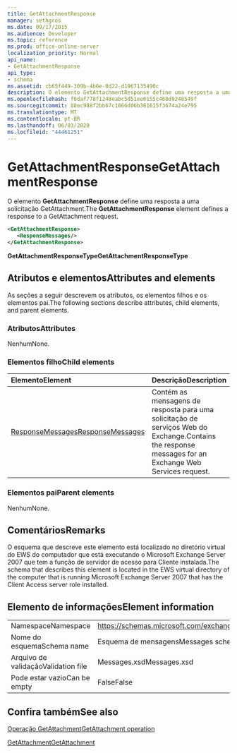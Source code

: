 ```yaml
---
title: GetAttachmentResponse
manager: sethgros
ms.date: 09/17/2015
ms.audience: Developer
ms.topic: reference
ms.prod: office-online-server
localization_priority: Normal
api_name:
- GetAttachmentResponse
api_type:
- schema
ms.assetid: cb65f449-309b-4b6e-8d22-d1967135490c
description: O elemento GetAttachmentResponse define uma resposta a uma solicitação GetAttachment.
ms.openlocfilehash: f0daf778f1248eabc5d51ee6155c460d9248549f
ms.sourcegitcommit: 88ec988f2bb67c1866d06b361615f3674a24e795
ms.translationtype: MT
ms.contentlocale: pt-BR
ms.lasthandoff: 06/03/2020
ms.locfileid: "44461251"
---
```

# <a name="getattachmentresponse"></a><span data-ttu-id="e0612-103">GetAttachmentResponse</span><span class="sxs-lookup"><span data-stu-id="e0612-103">GetAttachmentResponse</span></span>

<span data-ttu-id="e0612-104">O elemento **GetAttachmentResponse** define uma resposta a uma solicitação GetAttachment.</span><span class="sxs-lookup"><span data-stu-id="e0612-104">The **GetAttachmentResponse** element defines a response to a GetAttachment request.</span></span> 
  
```xml
<GetAttachmentResponse>
   <ResponseMessages/>
</GetAttachmentResponse>
```

 <span data-ttu-id="e0612-105">**GetAttachmentResponseType**</span><span class="sxs-lookup"><span data-stu-id="e0612-105">**GetAttachmentResponseType**</span></span>
## <a name="attributes-and-elements"></a><span data-ttu-id="e0612-106">Atributos e elementos</span><span class="sxs-lookup"><span data-stu-id="e0612-106">Attributes and elements</span></span>

<span data-ttu-id="e0612-107">As seções a seguir descrevem os atributos, os elementos filhos e os elementos pai.</span><span class="sxs-lookup"><span data-stu-id="e0612-107">The following sections describe attributes, child elements, and parent elements.</span></span>
  
### <a name="attributes"></a><span data-ttu-id="e0612-108">Atributos</span><span class="sxs-lookup"><span data-stu-id="e0612-108">Attributes</span></span>

<span data-ttu-id="e0612-109">Nenhum</span><span class="sxs-lookup"><span data-stu-id="e0612-109">None.</span></span>
  
### <a name="child-elements"></a><span data-ttu-id="e0612-110">Elementos filho</span><span class="sxs-lookup"><span data-stu-id="e0612-110">Child elements</span></span>

|<span data-ttu-id="e0612-111">**Elemento**</span><span class="sxs-lookup"><span data-stu-id="e0612-111">**Element**</span></span>|<span data-ttu-id="e0612-112">**Descrição**</span><span class="sxs-lookup"><span data-stu-id="e0612-112">**Description**</span></span>|
|:-----|:-----|
|[<span data-ttu-id="e0612-113">ResponseMessages</span><span class="sxs-lookup"><span data-stu-id="e0612-113">ResponseMessages</span></span>](responsemessages.md) <br/> |<span data-ttu-id="e0612-114">Contém as mensagens de resposta para uma solicitação de serviços Web do Exchange.</span><span class="sxs-lookup"><span data-stu-id="e0612-114">Contains the response messages for an Exchange Web Services request.</span></span>  <br/> |
   
### <a name="parent-elements"></a><span data-ttu-id="e0612-115">Elementos pai</span><span class="sxs-lookup"><span data-stu-id="e0612-115">Parent elements</span></span>

<span data-ttu-id="e0612-116">Nenhum</span><span class="sxs-lookup"><span data-stu-id="e0612-116">None.</span></span>
  
## <a name="remarks"></a><span data-ttu-id="e0612-117">Comentários</span><span class="sxs-lookup"><span data-stu-id="e0612-117">Remarks</span></span>

<span data-ttu-id="e0612-118">O esquema que descreve este elemento está localizado no diretório virtual do EWS do computador que está executando o Microsoft Exchange Server 2007 que tem a função de servidor de acesso para Cliente instalada.</span><span class="sxs-lookup"><span data-stu-id="e0612-118">The schema that describes this element is located in the EWS virtual directory of the computer that is running Microsoft Exchange Server 2007 that has the Client Access server role installed.</span></span>
  
## <a name="element-information"></a><span data-ttu-id="e0612-119">Elemento de informações</span><span class="sxs-lookup"><span data-stu-id="e0612-119">Element information</span></span>

|||
|:-----|:-----|
|<span data-ttu-id="e0612-120">Namespace</span><span class="sxs-lookup"><span data-stu-id="e0612-120">Namespace</span></span>  <br/> |https://schemas.microsoft.com/exchange/services/2006/messages  <br/> |
|<span data-ttu-id="e0612-121">Nome do esquema</span><span class="sxs-lookup"><span data-stu-id="e0612-121">Schema name</span></span>  <br/> |<span data-ttu-id="e0612-122">Esquema de mensagens</span><span class="sxs-lookup"><span data-stu-id="e0612-122">Messages schema</span></span>  <br/> |
|<span data-ttu-id="e0612-123">Arquivo de validação</span><span class="sxs-lookup"><span data-stu-id="e0612-123">Validation file</span></span>  <br/> |<span data-ttu-id="e0612-124">Messages.xsd</span><span class="sxs-lookup"><span data-stu-id="e0612-124">Messages.xsd</span></span>  <br/> |
|<span data-ttu-id="e0612-125">Pode estar vazio</span><span class="sxs-lookup"><span data-stu-id="e0612-125">Can be empty</span></span>  <br/> |<span data-ttu-id="e0612-126">False</span><span class="sxs-lookup"><span data-stu-id="e0612-126">False</span></span>  <br/> |
   
## <a name="see-also"></a><span data-ttu-id="e0612-127">Confira também</span><span class="sxs-lookup"><span data-stu-id="e0612-127">See also</span></span>



[<span data-ttu-id="e0612-128">Operação GetAttachment</span><span class="sxs-lookup"><span data-stu-id="e0612-128">GetAttachment operation</span></span>](getattachment-operation.md)
  
[<span data-ttu-id="e0612-129">GetAttachment</span><span class="sxs-lookup"><span data-stu-id="e0612-129">GetAttachment</span></span>](getattachment.md)

